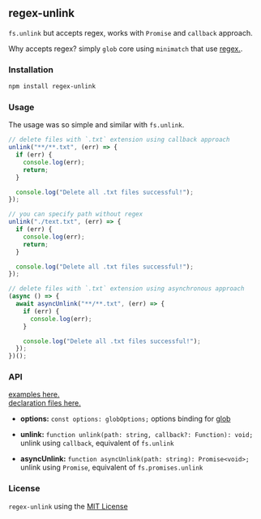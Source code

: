 ## regex-unlink

`fs.unlink` but accepts regex, works with `Promise` and `callback` approach.

Why accepts regex? simply `glob` core using `minimatch` that use [regex.](https://github.com/isaacs/minimatch/blob/master/minimatch.js).

### Installation

```sh
npm install regex-unlink
```

### Usage

The usage was so simple and similar with `fs.unlink`.

```js
// delete files with `.txt` extension using callback approach
unlink("**/**.txt", (err) => {
  if (err) {
    console.log(err);
    return;
  }

  console.log("Delete all .txt files successful!");
});

// you can specify path without regex
unlink("./text.txt", (err) => {
  if (err) {
    console.log(err);
    return;
  }

  console.log("Delete all .txt files successful!");
});

// delete files with `.txt` extension using asynchronous approach
(async () => {
  await asyncUnlink("**/**.txt", (err) => {
    if (err) {
      console.log(err);
    }

    console.log("Delete all .txt files successful!");
  });
})();
```

### API

[examples here.](./examples)\
[declaration files here.](./index.ts)

- **options:** `const options: globOptions;`
  options binding for [glob](https://www.npmjs.com/package/glob)

- **unlink:** `function unlink(path: string, callback?: Function): void;`
  unlink using `callback`, equivalent of `fs.unlink`
- **asyncUnlink:** `function asyncUnlink(path: string): Promise<void>;`
  unlink using `Promise`, equivalent of `fs.promises.unlink`

### License

`regex-unlink` using the [MIT License](./LICENSE.md)
